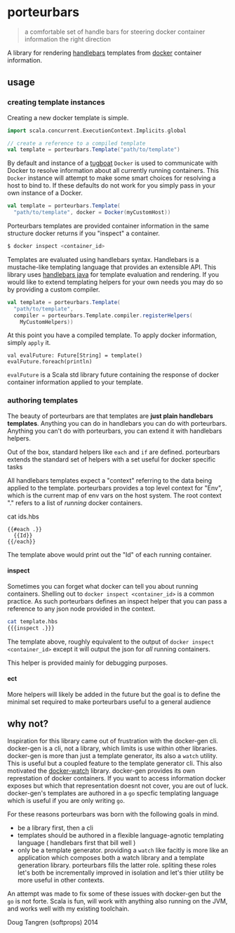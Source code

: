 # porteurbars

> a comfortable set of handle bars for steering docker container information the right direction

A library for rendering [handlebars](http://handlebarsjs.com/) templates from [docker](https://www.docker.com/) container information.

## usage

### creating template instances

Creating a new docker template is simple. 

```scala
import scala.concurrent.ExecutionContext.Implicits.global

// create a reference to a compiled template
val template = porteurbars.Template("path/to/template")
```

By default and instance of a [tugboat](http://github.com/softprops/tugboat) `Docker` is used to communicate with Docker to resolve 
information about all currently running containers. This `Docker` instance will attempt to make some smart choices for resolving a host to bind to.
If these defaults do not work for you simply pass in your own instance of a Docker.

```scala
val template = porteurbars.Template(
  "path/to/template", docker = Docker(myCustomHost))
```

Porteurbars templates are provided container information in the same structure docker returns if you
"inspect" a container.

```bash
$ docker inspect <container_id>
```

Templates are evaluated using handlebars syntax. Handlebars is a mustache-like templating language that provides an extensible API.
This library uses [handlebars java](http://jknack.github.io/handlebars.java/) for template evaluation and rendering. If you would like to extend
templating helpers for your own needs you may do so by providing a custom compiler.

```scala
val template = porteurbars.Template(
  "path/to/template",
  compiler = porteurbars.Template.compiler.registerHelpers(
    MyCustomHelpers))
```

At this point you have a compiled template. To apply docker information, simply `apply` it.

```
val evalFuture: Future[String] = template()
evalFuture.foreach(println)
```

`evalFuture` is a Scala std library future containing the response of docker container information applied to your template.

### authoring templates

The beauty of porteurbars are that templates are __just plain handlebars templates__. Anything you can do in handlebars you can do with porteurbars.
Anything you can't do with porteurbars, you can extend it with handlebars helpers.

Out of the box, standard helpers like `each` and `if` are defined. porteurbars extends the standard set of helpers with a set useful for docker specific tasks

All handlebars templates expect a "context" referring to the data being applied to the template. porteurbars provides a top level context for "Env",
which is the current map of env vars on the host system. The root context "." refers to a list of _running_ docker containers.

cat ids.hbs

```
{{#each .}}
  {{Id}}
{{/each}}
```

The template above would print out the "Id" of each running container.

#### inspect

Sometimes you can forget what docker can tell you about running containers. Shelling out to `docker inspect <container_id>` is a common practice. As
such porteurbars defines an inspect helper that you can pass a reference to any json node provided in the context.

```bash
cat template.hbs
{{{inspect .}}}
```

The template above, roughly equivalent to the output of `docker inspect <container_id>` except it will output the json for _all_ running containers.

This helper is provided mainly for debugging purposes.


#### ect

More helpers will likely be added in the future but the goal is to define the minimal set required to make porteurbars useful to a general audience

## why not?

Inspiration for this library came out of frustration with the docker-gen cli. docker-gen is a cli, not a library, which limits is use within other libraries.
docker-gen is more than just a template generator, its also a `watch` utility. This is useful but a coupled feature to the template generator cli. This also motivated the [docker-watch](github.com/softprops/docker-watch) library. docker-gen provides its own represtation of docker containers. If you want to access information docker exposes but which that representation doesnt not cover, you are out of luck. docker-gen's templates are authored in a `go` specfic templating language which is useful if you are only writing `go`. 

For these reasons porteurbars was born with the following goals in mind.

- be a library first, then a cli
- templates should be authored in a flexible language-agnotic templating language ( handlebars first that bill well )
- only be a template generator. providing a `watch` like facitly is more like an application which composes both a watch library and a template generation library. porteurbars fills the latter role. spliting these roles let's both be incrementally improved in isolation and let's thier utility be more useful in
other contexts.

An attempt was made to fix some of these issues with docker-gen but the `go` is not forte. Scala is fun, will work with anything also running on the JVM, and works well with my existing toolchain.

Doug Tangren (softprops) 2014
